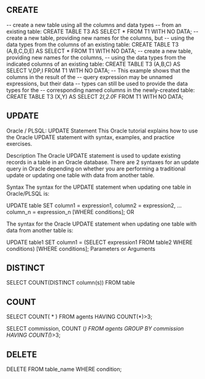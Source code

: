 



## CREATE

-- create a new table using all the columns and data types
-- from an existing table:
CREATE TABLE T3 AS SELECT * FROM T1 WITH NO DATA;
-- create a new table, providing new names for the columns, but
-- using the data types from the columns of an existing table:
CREATE TABLE T3 (A,B,C,D,E) AS SELECT * FROM T1 WITH NO DATA;
-- create a new table, providing new names for the columns,
-- using the data types from the indicated columns of an existing table:
CREATE TABLE T3 (A,B,C) AS SELECT V,DP,I FROM T1 WITH NO DATA;
-- This example shows that the columns in the result of the
-- query expression may be unnamed expressions, but their data
-- types can still be used to provide the data types for the
-- corresponding named columns in the newly-created table:
CREATE TABLE T3 (X,Y) AS SELECT 2*I,2.0*F FROM T1 WITH NO DATA;

## UPDATE

Oracle / PLSQL: UPDATE Statement
This Oracle tutorial explains how to use the Oracle UPDATE statement with syntax, examples, and practice exercises.

Description
The Oracle UPDATE statement is used to update existing records in a table in an Oracle database. There are 2 syntaxes for an update query in Oracle depending on whether you are performing a traditional update or updating one table with data from another table.

Syntax
The syntax for the UPDATE statement when updating one table in Oracle/PLSQL is:

UPDATE table
SET column1 = expression1,
    column2 = expression2,
    ...
    column_n = expression_n
[WHERE conditions];
OR

The syntax for the Oracle UPDATE statement when updating one table with data from another table is:

UPDATE table1
SET column1 = (SELECT expression1
               FROM table2
               WHERE conditions)
[WHERE conditions];
Parameters or Arguments

## DISTINCT


SELECT COUNT(DISTINCT column(s)) FROM table

## COUNT

SELECT COUNT( * )
FROM agents
HAVING COUNT(*)>3;

SELECT commission, COUNT (*)
FROM agents
GROUP BY commission
HAVING COUNT(*)>3;

## DELETE 

DELETE FROM table_name WHERE condition;

